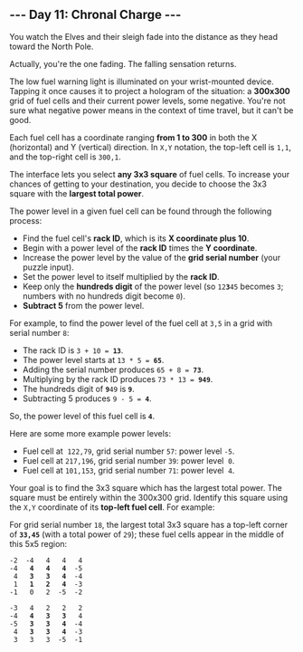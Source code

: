 <article class="day-desc"><h2>--- Day 11: Chronal Charge ---</h2><p>You watch the Elves and their sleigh fade into the distance as they head toward the North Pole.</p>
<p>Actually, you're the one fading. The <span title="wheeeeeeeeeeeeeeeeee">falling sensation</span> returns.</p>
<p>The low fuel warning light is illuminated on your wrist-mounted device. Tapping it once causes it to project a hologram of the situation: a <b>300x300</b> grid of fuel cells and their current power levels, some negative. You're not sure what negative power means in the context of time travel, but it can't be good.</p>
<p>Each fuel cell has a coordinate ranging <b>from 1 to 300</b> in both the X (horizontal) and Y (vertical) direction.  In <code>X,Y</code> notation, the top-left cell is <code>1,1</code>, and the top-right cell is <code>300,1</code>.</p>
<p>The interface lets you select <b>any 3x3 square</b> of fuel cells. To increase your chances of getting to your destination, you decide to choose the 3x3 square with the <b>largest total power</b>.</p>
<p>The power level in a given fuel cell can be found through the following process:</p>
<ul>
<li>Find the fuel cell's <b>rack ID</b>, which is its <b>X coordinate plus 10</b>.</li>
<li>Begin with a power level of the <b>rack ID</b> times the <b>Y coordinate</b>.</li>
<li>Increase the power level by the value of the <b>grid serial number</b> (your puzzle input).</li>
<li>Set the power level to itself multiplied by the <b>rack ID</b>.</li>
<li>Keep only the <b>hundreds digit</b> of the power level (so <code>12<b>3</b>45</code> becomes <code>3</code>; numbers with no hundreds digit become <code>0</code>).</li>
<li><b>Subtract 5</b> from the power level.</li>
</ul>
<p>For example, to find the power level of the fuel cell at <code>3,5</code> in a grid with serial number <code>8</code>:</p>
<ul>
<li>The rack ID is <code>3 + 10 = <b>13</b></code>.</li>
<li>The power level starts at <code>13 * 5 = <b>65</b></code>.</li>
<li>Adding the serial number produces <code>65 + 8 = <b>73</b></code>.</li>
<li>Multiplying by the rack ID produces <code>73 * 13 = <b>949</b></code>.</li>
<li>The hundreds digit of <code><b>9</b>49</code> is <code><b>9</b></code>.</li>
<li>Subtracting 5 produces <code>9 - 5 = <b>4</b></code>.</li>
</ul>
<p>So, the power level of this fuel cell is <code><b>4</b></code>.</p>
<p>Here are some more example power levels:</p>
<ul>
<li>Fuel cell at  <code>122,79</code>, grid serial number <code>57</code>: power level <code>-5</code>.</li>
<li>Fuel cell at <code>217,196</code>, grid serial number <code>39</code>: power level  <code>0</code>.</li>
<li>Fuel cell at <code>101,153</code>, grid serial number <code>71</code>: power level  <code>4</code>.</li>
</ul>
<p>Your goal is to find the 3x3 square which has the largest total power. The square must be entirely within the 300x300 grid. Identify this square using the <code>X,Y</code> coordinate of its <b>top-left fuel cell</b>. For example:</p>
<p>For grid serial number <code>18</code>, the largest total 3x3 square has a top-left corner of <code><b>33,45</b></code> (with a total power of <code>29</code>); these fuel cells appear in the middle of this 5x5 region:</p>
<pre><code>-2  -4   4   4   4
-4  <b> 4   4   4  </b>-5
 4  <b> 3   3   4  </b>-4
 1  <b> 1   2   4  </b>-3
-1   0   2  -5  -2
</code></pre>

<pre><code>-3   4   2   2   2
-4  <b> 4   3   3  </b> 4
-5  <b> 3   3   4  </b>-4
 4  <b> 3   3   4  </b>-3
 3   3   3  -5  -1
</code></pre>

</article>

<form method="post" action="11/answer"><input type="hidden" name="level" value="1"></form>